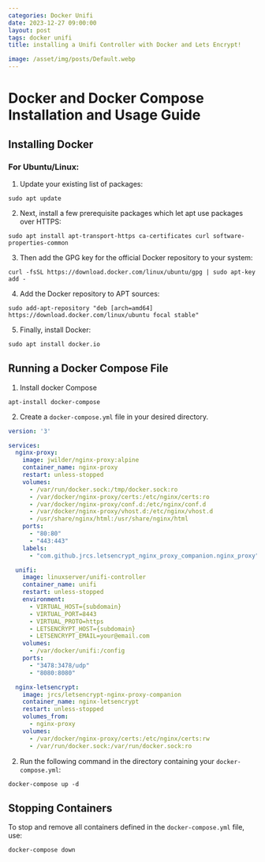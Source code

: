 ```yaml
---
categories: Docker Unifi
date: 2023-12-27 09:00:00
layout: post
tags: docker unifi
title: installing a Unifi Controller with Docker and Lets Encrypt!

image: /asset/img/posts/Default.webp
---
```


# Docker and Docker Compose Installation and Usage Guide

## Installing Docker

### For Ubuntu/Linux:

1) Update your existing list of packages:

```
sudo apt update
```

2) Next, install a few prerequisite packages which let apt use packages over HTTPS:

```
sudo apt install apt-transport-https ca-certificates curl software-properties-common
```

3) Then add the GPG key for the official Docker repository to your system:

```
curl -fsSL https://download.docker.com/linux/ubuntu/gpg | sudo apt-key add -
```

4) Add the Docker repository to APT sources:

```
sudo add-apt-repository "deb [arch=amd64] https://download.docker.com/linux/ubuntu focal stable"
```

5) Finally, install Docker:

```
sudo apt install docker.io
```

## Running a Docker Compose File

1) Install docker Compose

```
apt-install docker-compose
```

2) Create a `docker-compose.yml` file in your desired directory.

```yaml
version: '3'

services:
  nginx-proxy:
    image: jwilder/nginx-proxy:alpine
    container_name: nginx-proxy
    restart: unless-stopped
    volumes:
      - /var/run/docker.sock:/tmp/docker.sock:ro
      - /var/docker/nginx-proxy/certs:/etc/nginx/certs:ro
      - /var/docker/nginx-proxy/conf.d:/etc/nginx/conf.d
      - /var/docker/nginx-proxy/vhost.d:/etc/nginx/vhost.d
      - /usr/share/nginx/html:/usr/share/nginx/html
    ports:
      - "80:80"
      - "443:443"
    labels:
      - "com.github.jrcs.letsencrypt_nginx_proxy_companion.nginx_proxy"

  unifi:
    image: linuxserver/unifi-controller
    container_name: unifi
    restart: unless-stopped
    environment:
      - VIRTUAL_HOST={subdomain}
      - VIRTUAL_PORT=8443
      - VIRTUAL_PROTO=https
      - LETSENCRYPT_HOST={subdomain}
      - LETSENCRYPT_EMAIL=your@email.com
    volumes:
      - /var/docker/unifi:/config
    ports:
      - "3478:3478/udp"
      - "8080:8080"

  nginx-letsencrypt:
    image: jrcs/letsencrypt-nginx-proxy-companion
    container_name: nginx-letsencrypt
    restart: unless-stopped
    volumes_from:
      - nginx-proxy
    volumes:
      - /var/docker/nginx-proxy/certs:/etc/nginx/certs:rw
      - /var/run/docker.sock:/var/run/docker.sock:ro

```

2) Run the following command in the directory containing your `docker-compose.yml`:
```
docker-compose up -d
```

## Stopping Containers

To stop and remove all containers defined in the `docker-compose.yml` file, use:

```
docker-compose down
```